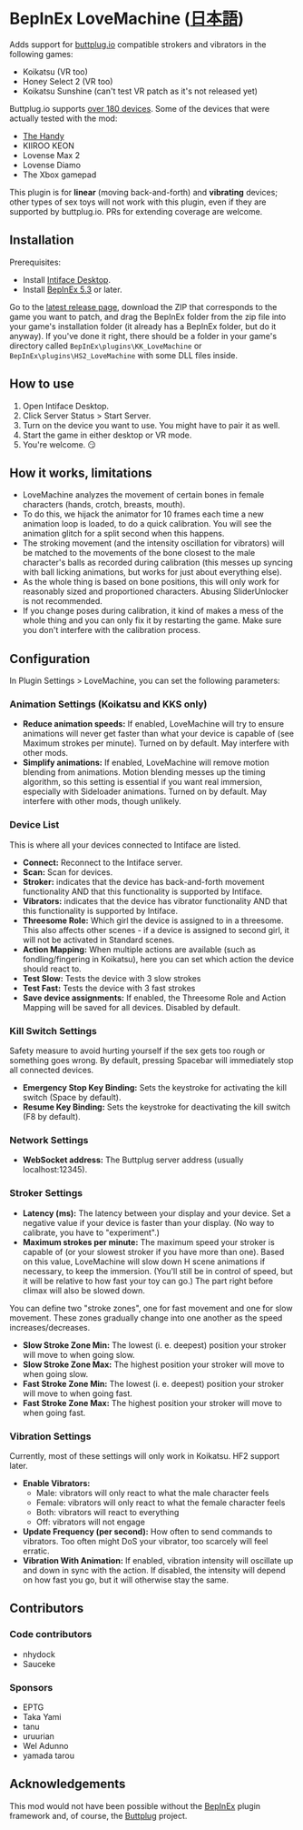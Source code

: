 # BepInEx LoveMachine ([日本語](マニュアル.md))
Adds support for [buttplug.io](https://buttplug.io/) compatible strokers and vibrators in the following games:
* Koikatsu (VR too)
* Honey Select 2 (VR too)
* Koikatsu Sunshine (can't test VR patch as it's not released yet)

Buttplug.io supports [over 180 devices](https://iostindex.com/?filter0ButtplugSupport=4). Some of the devices that were actually tested with the mod:
* [The Handy](https://www.thehandy.com/?ref=saucekebenfield&utm_source=saucekebenfield&utm_medium=affiliate&utm_campaign=The+Handy+Affiliate+program)
* KIIROO KEON
* Lovense Max 2
* Lovense Diamo
* The Xbox gamepad

This plugin is for **linear** (moving back-and-forth) and **vibrating** devices; other types of sex toys will not work with this plugin, even if they are supported by buttplug.io. PRs for extending coverage are welcome.

## Installation
Prerequisites:
* Install [Intiface Desktop](https://intiface.com/desktop/).
* Install [BepInEx 5.3](https://github.com/BepInEx/BepInEx/releases) or later.

Go to the [latest release page](https://github.com/Sauceke/BepInEx.LoveMachine/releases), download the ZIP that corresponds to the game you want to patch, and drag the BepInEx folder from the zip file into your game's installation folder (it already has a BepInEx folder, but do it anyway). If you've done it right, there should be a folder in your game's directory called ``BepInEx\plugins\KK_LoveMachine`` or ``BepInEx\plugins\HS2_LoveMachine`` with some DLL files inside.

## How to use
1. Open Intiface Desktop.
1. Click Server Status > Start Server.
1. Turn on the device you want to use. You might have to pair it as well.
1. Start the game in either desktop or VR mode.
1. You're welcome. 😏

## How it works, limitations
* LoveMachine analyzes the movement of certain bones in female characters (hands, crotch, breasts, mouth).
* To do this, we hijack the animator for 10 frames each time a new animation loop is loaded, to do a quick calibration. You will see the animation glitch for a split second when this happens.
* The stroking movement (and the intensity oscillation for vibrators) will be matched to the movements of the bone closest to the male character's balls as recorded during calibration (this messes up syncing with ball licking animations, but works for just about everything else).
* As the whole thing is based on bone positions, this will only work for reasonably sized and proportioned characters. Abusing SliderUnlocker is not recommended.
* If you change poses during calibration, it kind of makes a mess of the whole thing and you can only fix it by restarting the game. Make sure you don't interfere with the calibration process.

## Configuration
In Plugin Settings > LoveMachine, you can set the following parameters:

### Animation Settings (Koikatsu and KKS only)
* **Reduce animation speeds:** If enabled, LoveMachine will try to ensure animations will never get faster than what your device is capable of (see Maximum strokes per minute). Turned on by default. May interfere with other mods.
* **Simplify animations:** If enabled, LoveMachine will remove motion blending from animations. Motion blending messes up the timing algorithm, so this setting is essential if you want real immersion, especially with Sideloader animations. Turned on by default. May interfere with other mods, though unlikely.

### Device List
This is where all your devices connected to Intiface are listed.
* **Connect:** Reconnect to the Intiface server.
* **Scan:** Scan for devices.
* **Stroker:** indicates that the device has back-and-forth movement functionality AND that this functionality is supported by Intiface.
* **Vibrators:** indicates that the device has vibrator functionality AND that this functionality is supported by Intiface.
* **Threesome Role:** Which girl the device is assigned to in a threesome. This also affects other scenes - if a device is assigned to second girl, it will not be activated in Standard scenes.
* **Action Mapping:** When multiple actions are available (such as fondling/fingering in Koikatsu), here you can set which action the device should react to.
* **Test Slow:** Tests the device with 3 slow strokes
* **Test Fast:** Tests the device with 3 fast strokes
* **Save device assignments:** If enabled, the Threesome Role and Action Mapping will be saved for all devices. Disabled by default.

### Kill Switch Settings
Safety measure to avoid hurting yourself if the sex gets too rough or something goes wrong. By default, pressing Spacebar will immediately stop all connected devices.
* **Emergency Stop Key Binding:** Sets the keystroke for activating the kill switch (Space by default).
* **Resume Key Binding:** Sets the keystroke for deactivating the kill switch (F8 by default).

### Network Settings
* **WebSocket address:** The Buttplug server address (usually localhost:12345).

### Stroker Settings
* **Latency (ms):** The latency between your display and your device. Set a negative value if your device is faster than your display. (No way to calibrate, you have to "experiment".)
* **Maximum strokes per minute:** The maximum speed your stroker is capable of (or your slowest stroker if you have more than one). Based on this value, LoveMachine will slow down H scene animations if necessary, to keep the immersion. (You'll still be in control of speed, but it will be relative to how fast your toy can go.) The part right before climax will also be slowed down.

You can define two "stroke zones", one for fast movement and one for slow movement. These zones gradually change into one another as the speed increases/decreases.
* **Slow Stroke Zone Min:** The lowest (i. e. deepest) position your stroker will move to when going slow.
* **Slow Stroke Zone Max:** The highest position your stroker will move to when going slow.
* **Fast Stroke Zone Min:** The lowest (i. e. deepest) position your stroker will move to when going fast.
* **Fast Stroke Zone Max:** The highest position your stroker will move to when going fast.

### Vibration Settings
Currently, most of these settings will only work in Koikatsu. HF2 support later.
* **Enable Vibrators:**
  * Male: vibrators will only react to what the male character feels
  * Female: vibrators will only react to what the female character feels
  * Both: vibrators will react to everything
  * Off: vibrators will not engage
* **Update Frequency (per second):** How often to send commands to vibrators. Too often might DoS your vibrator, too scarcely will feel erratic.
* **Vibration With Animation:** If enabled, vibration intensity will oscillate up and down in sync with the action. If disabled, the intensity will depend on how fast you go, but it will otherwise stay the same.

## Contributors

### Code contributors
* nhydock
* Sauceke

### Sponsors
* EPTG
* Taka Yami
* tanu
* uruurian
* Wel Adunno
* yamada tarou

## Acknowledgements
This mod would not have been possible without the [BepInEx](https://github.com/BepInEx) plugin framework and, of course, the [Buttplug](https://buttplug.io/) project.
